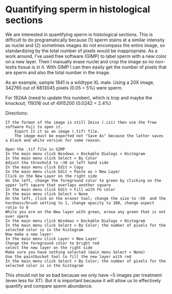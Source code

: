 # Quantifying sperm in histological sections

We are interested in quantifying sperm in histological sections. This is difficult to do programatically because (1) sperm stains at a similar intensity as nuclei and (2) sometimes images do not encompass the entire image, so standardizing by the total number of pixels would be inappropriate. As a work around, I've used free software (GIMP) to label sperm with a new color on a new layer. Then I manually erase nuclei and crop the image so no non-testis tissue is in it.  With GIMP I can then easily get the number of pixels that are sperm and also the total number in the image. 

As an example, sample 1841 is a wildtype XL male. Using a 20X image, 342765 out of 6813045 pixels (0.05 = 5%) were sperm. 

For 192AA (need to update this number), which is trop and maybe the knockout, 119316 out of 4915200 (0.0242 = 2.4%)

Directions:
```
If the format of the image is still Zeiss (.czi) then use the free software Fuji to open it.
    Export it it as an image (.tif) file.
    The image must be exported not "Save As" because the latter saves a black and white version for some reason.

Open the .tif file in GIMP
In the main menu click Windows > Dockable Dialogs > Histogram
In the main menu click Select > By Color 
Adjust the threshold to ~30 on left hand side
In the main menu click Edit > Copy
In the main menu click Edit > Paste as > New Layer
Click on the New Layer on the right side
On the left, change the foreground color to green by clicking on the upper left square that overlaps another square
In the main menu click Edit > Fill with FG color
In the main menu click Select > None
On the left, click on the eraser tool; change the size to ~50  and the hardness/brush setting to 1, change opacity to 100, change aspect ratio to 0
While you are on the New layer with green, erase any green that is not over sperm
In the main menu click Windows > Dockable Dialogs > Histogram
In the main menu click Select > By Color; the number of pixels for the selected color is in the histogram
Now make a new layer:
In the main menu click Layer > New Layer
Change the foreground color to bright red
select the new layer on the right side
Make sure you have nothing selected (main menu Select > None)
Use the paintbucket tool to fill the new layer with red
In the main menu click Select > By Color; the number of pixels for the selected color is in the histogram
```

This should not be so bad because we only have ~5 images per treatment (even less for XT). But it is important because it will allow us to effectively quantify and compare sperm abundance.

